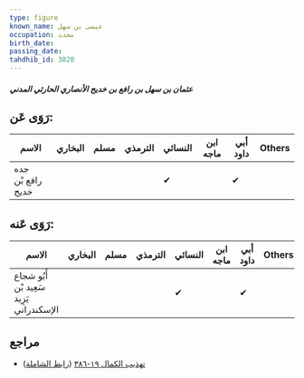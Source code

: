 ```yaml
---
type: figure
known_name: عيسى بن سهل
occupation: محدث
birth_date:
passing_date:
tahdhib_id: 3820
---
```

##### عثمان بن سهل بن رافع بن خديج الأنصاري الحارثي المدني

## رَوَى عَن:
| الاسم             | البخاري | مسلم | الترمذي | النسائي | ابن ماجه | أبي داود | Others |
| ----------------- | ------- | ---- | ------- | ------- | -------- | -------- | ------ |
| جده رافع بْن خديج |         |      |         | ✔       |          | ✔        |        |
## رَوَى عَنه:
| الاسم                                    | البخاري | مسلم | الترمذي | النسائي | ابن ماجه | أبي داود | Others |
| ---------------------------------------- | ------- | ---- | ------- | ------- | -------- | -------- | ------ |
| أَبُو شجاع سَعِيد بْن يَزِيد الإسكندراني |         |      |         | ✔       |          | ✔        |        |
## مراجع
- [تهذيب الكمال ١٩-٣٨٦](obsidian://open?vault=Tahdhib-al-Kamal&file=Figures/٣٨٢٠-عثمان%20بن%20سهل%20بن%20رافع%20بن%20خديج%20الأنصاري%20الحارثي%20المدني) ([رابط الشاملة](https://shamela.ws/book/3722/9960))